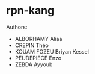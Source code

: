 # rpn-kang

Authors:
- ALBORHAMY Aliaa
- CREPIN Théo
- KOUAM FOZEU  Briyan Kessel
- PEUDEPIECE Enzo
- ZEBDA Ayyoub